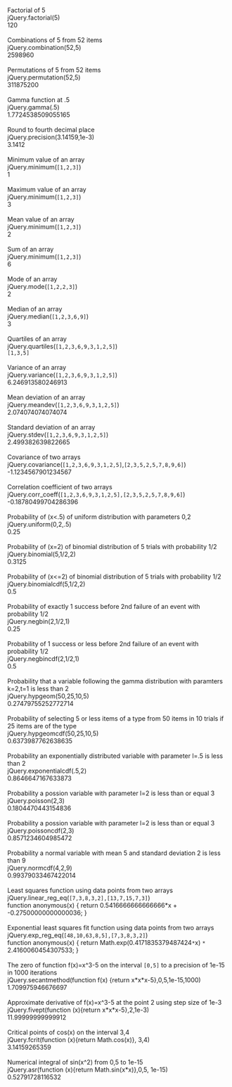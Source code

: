 Factorial of 5 <br />
jQuery.factorial(5)<br />
120 <br />
<br />
Combinations of 5 from 52 items<br />
jQuery.combination(52,5)<br />
2598960<br />
<br />
Permutations of 5 from 52 items<br />
jQuery.permutation(52,5)<br />
311875200<br />
<br />
Gamma function at .5<br />
jQuery.gamma(.5)<br />
1.7724538509055165<br />
<br />
Round to fourth decimal place<br />
jQuery.precision(3.14159,1e-3)<br />
3.1412<br />
<br />
Minimum value of an array<br />
jQuery.minimum(`[1,2,3]`)<br />
1<br />
<br />
Maximum value of an array<br />
jQuery.minimum(`[1,2,3]`)<br />
3<br />
<br />
Mean value of an array<br />
jQuery.minimum(`[1,2,3]`)<br />
2<br />
<br />
Sum of an array<br />
jQuery.minimum(`[1,2,3]`)<br />
6<br />
<br />
Mode of an array<br />
jQuery.mode(`[1,2,2,3]`)<br />
2<br />
<br />
Median of an array<br />
jQuery.median(`[1,2,3,6,9]`)<br />
3<br />
<br />
Quartiles of an array<br />
jQuery.quartiles(`[1,2,3,6,9,3,1,2,5]`)<br />
`[1,3,5]`<br />
<br />
Variance of an array<br />
jQuery.variance(`[1,2,3,6,9,3,1,2,5]`)<br />
6.246913580246913<br />
<br />
Mean deviation of an array<br />
jQuery.meandev(`[1,2,3,6,9,3,1,2,5]`)<br />
2.074074074074074<br />
<br />
Standard deviation of an array<br />
jQuery.stdev(`[1,2,3,6,9,3,1,2,5]`)<br />
2.499382639822665<br />
<br />
Covariance of two arrays<br />
jQuery.covariance(`[1,2,3,6,9,3,1,2,5]`,`[2,3,5,2,5,7,8,9,6]`)<br />
-1.1234567901234567<br />
<br />
Correlation coefficient of two arrays<br />
jQuery.corr\_coeff(`[1,2,3,6,9,3,1,2,5],[2,3,5,2,5,7,8,9,6]`)<br />
-0.18780499704286396<br />
<br />
Probability of (x<.5) of uniform distribution with parameters 0,2<br />
jQuery.uniform(0,2,.5)<br />
0.25<br />
<br />
Probability of (x=2) of binomial distribution of 5 trials with probability 1/2<br />
jQuery.binomial(5,1/2,2)<br />
0.3125<br />
<br />
Probability of (x<=2) of binomial distribution of 5 trials with probability 1/2<br />
jQuery.binomialcdf(5,1/2,2)<br />
0.5<br />
<br />
Probability of exactly 1 success before 2nd failure of an event with probability 1/2<br />
jQuery.negbin(2,1/2,1)<br />
0.25<br />
<br />
Probability of 1 success or less before 2nd failure of an event with probability 1/2<br />
jQuery.negbincdf(2,1/2,1)<br />
0.5<br />
<br />
Probability that a variable following the gamma distribution with paramters k=2,t=1 is less than 2<br />
jQuery.hypgeom(50,25,10,5)<br />
0.27479755252772714<br />
<br />
Probability of selecting 5 or less items of a type from 50 items in 10 trials if 25 items are of the type<br />
jQuery.hypgeomcdf(50,25,10,5)<br />
0.6373987762638635<br />
<br />
Probability an exponentially distributed variable with parameter l=.5 is less than 2<br />
jQuery.exponentialcdf(.5,2)<br />
0.8646647167633873<br />
<br />
Probability a possion variable with parameter l=2 is less than or equal 3<br />
jQuery.poisson(2,3)<br />
0.1804470443154836<br />
<br />
Probability a possion variable with parameter l=2 is less than or equal 3<br />
jQuery.poissoncdf(2,3)<br />
0.8571234604985472<br />
<br />
Probability a normal variable with mean 5 and standard deviation 2 is less than 9<br />
jQuery.normcdf(4,2,9)<br />
0.99379033467422014<br />
<br />
Least squares function using data points from two arrays <br />
jQuery.linear\_reg\_eq(`[7,3,8,3,2],[13,7,15,7,3]`)<br />
function anonymous(x) { return 0.5416666666666666\*x + -0.27500000000000036; }<br />
<br />
Exponential least squares fit function using data points from two arrays <br />
jQuery.exp\_reg\_eq(`[48,10,63,8,5],[7,3,8,3,2]`)<br />
function anonymous(x) { return Math.exp(0.4171835379487424`*`x) `*` 2.4160060454307533; }<br />
<br />
The zero of function f(x)=x^3-5 on the interval `[0,5]` to a precision of 1e-15 in 1000  iterations<br />
jQuery.secantmethod(function f(x) {return x\*x\*x-5},0,5,1e-15,1000)<br />
1.709975946676697<br />
<br />
Approximate derivative of f(x)=x^3-5 at the point 2 using step size of 1e-3<br />
jQuery.fivept(function (x){return x\*x\*x-5},2,1e-3)<br />
11.99999999999912<br />
<br />
Critical points of cos(x) on the interval 3,4<br />
jQuery.fcrit(function (x){return Math.cos(x)}, 3,4)<br />
3.14159265359<br />
<br />
Numerical integral of sin(x^2) from 0,5 to 1e-15<br />
jQuery.asr(function (x){return Math.sin(x\*x)},0,5, 1e-15)<br />
0.52791728116532